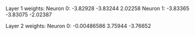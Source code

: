 Layer 1 weights:
 Neuron 0: -3.82928 -3.83244 2.02258 
 Neuron 1: -3.83365 -3.83075 -2.02387 

Layer 2 weights:
 Neuron 0: -0.00486586 3.75944 -3.76652 